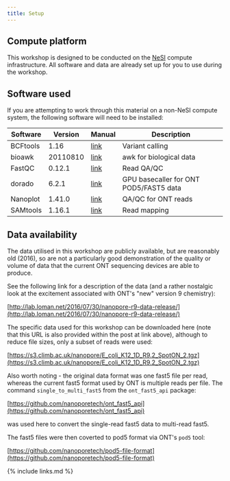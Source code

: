 ```yaml
---
title: Setup
---
```


## Compute platform

This workshop is designed to be conducted on the [NeSI](https://www.nesi.org.nz) compute infrastructure. All software and data are already set up for you to use during the workshop.

## Software used

If you are attempting to work through this material on a non-NeSI compute system, the following software will need to be installed:

| Software  | Version | Manual      | Description 	|
|-----------|---------|-------------|---------------|
| BCFtools  | 1.16  | [link](https://samtools.github.io/bcftools/) | Variant calling | 
| bioawk    | 20110810| [link](https://github.com/lh3/bioawk) | awk for biological data | 
| FastQC    | 0.12.1  | [link](https://www.bioinformatics.babraham.ac.uk/projects/fastqc/)| Read QA/QC |
| dorado | 6.2.1   | [link](https://github.com/nanoporetech/dorado) | GPU basecaller for ONT POD5/FAST5 data |
| Nanoplot  | 1.41.0 | [link](https://github.com/wdecoster/NanoPlot) | QA/QC for ONT reads | 
| SAMtools  | 1.16.1  | [link](http://www.htslib.org/doc/samtools.html) | Read mapping |


## Data availability

The data utilised in this workshop are publicly available, but are reasonably old (2016), so are not a particularly good demonstration of the quality or volume of data that the current ONT sequencing devices are able to produce.

See the following link for a description of the data (and a rather nostalgic look at the excitement associated with ONT's "new" version 9 chemistry):

[http://lab.loman.net/2016/07/30/nanopore-r9-data-release/](http://lab.loman.net/2016/07/30/nanopore-r9-data-release/)

The specific data used for this workshop can be downloaded here (note that this URL is also provided within the post at link above), although to reduce file sizes, only a subset of reads were used:

[https://s3.climb.ac.uk/nanopore/E_coli_K12_1D_R9.2_SpotON_2.tgz](https://s3.climb.ac.uk/nanopore/E_coli_K12_1D_R9.2_SpotON_2.tgz)

Also worth noting - the original data format was one fast5 file per read, whereas the current fast5 format used by ONT is multiple reads per file. The command `single_to_multi_fast5` from the `ont_fast5_api` package:

[https://github.com/nanoporetech/ont_fast5_api](https://github.com/nanoporetech/ont_fast5_api)

was used here to convert the single-read fast5 data to multi-read fast5.

The fast5 files were then coverted to pod5 format via ONT's `pod5` tool:

[https://github.com/nanoporetech/pod5-file-format](https://github.com/nanoporetech/pod5-file-format)

{% include links.md %}
